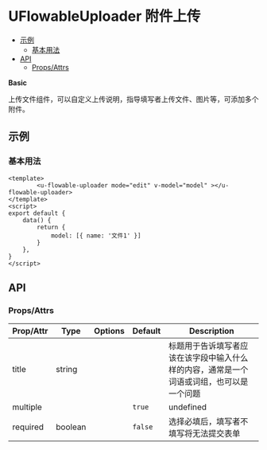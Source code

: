 <!-- 该 README.md 根据 api.yaml 和 docs/*.md 自动生成，为了方便在 GitHub 和 NPM 上查阅。如需修改，请查看源文件 -->

# UFlowableUploader 附件上传

- [示例](#示例)
    - [基本用法](#基本用法)
- [API]()
    - [Props/Attrs](#propsattrs)

**Basic**

上传文件组件，可以自定义上传说明，指导填写者上传文件、图片等，可添加多个附件。

## 示例
### 基本用法

```vue
<template>
		<u-flowable-uploader mode="edit" v-model="model" ></u-flowable-uploader>
</template>
<script>
export default {
    data() {
        return {
            model: [{ name: '文件1' }]
        }
    },
}
</script>
```
## API
### Props/Attrs

| Prop/Attr | Type | Options | Default | Description |
| --------- | ---- | ------- | ------- | ----------- |
| title | string |  |  | 标题用于告诉填写者应该在该字段中输入什么样的内容，通常是一个词语或词组，也可以是一个问题 |
| multiple |  |  | `true` | undefined |
| required | boolean |  | `false` | 选择必填后，填写者不填写将无法提交表单 |

